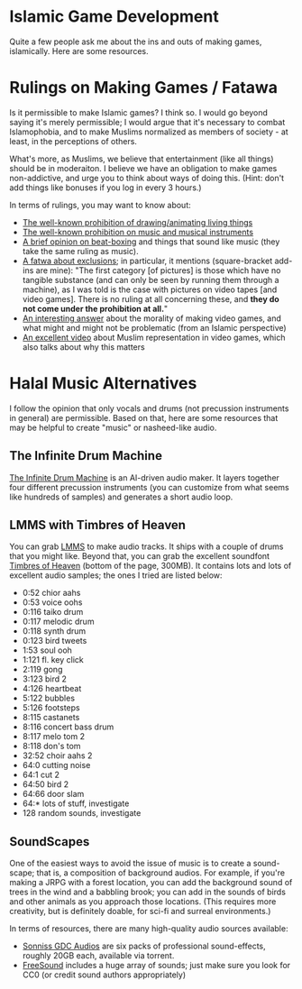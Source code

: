 # Islamic Game Development

Quite a few people ask me about the ins and outs of making games, islamically. Here are some resources.

# Rulings on Making Games / Fatawa

Is it permissible to make Islamic games? I think so. I would go beyond saying it's merely permissible; I would argue that it's necessary to combat Islamophobia, and to make Muslims normalized as members of society - at least, in the perceptions of others.

What's more, as Muslims, we believe that entertainment (like all things) should be in moderaiton. I believe we have an obligation to make games non-addictive, and urge you to think about ways of doing this. (Hint: don't add things like bonuses if you log in every 3 hours.)

In terms of rulings, you may want to know about:

- [The well-known prohibition of drawing/animating living things](https://islamqa.info/en/answers/39806/ruling-on-drawing-animate-beings)
- [The well-known prohibition on music and musical instruments](https://islamqa.info/en/answers/5000/ruling-on-music-singing-and-dancing)
- [A brief opinion on beat-boxing](https://islamqa.info/en/answers/1867/sounds-produced-by-mouth-which-sound-like-musical-instruments) and things that sound like music (they take the same ruling as music).
- [A fatwa about exclusions](https://islamqa.com/en/answers/10326/tv-and-movie-pictures-and-video-pictures); in particular, it mentions (square-bracket add-ins are mine): "The first category [of pictures] is those which have no tangible substance (and can only be seen by running them through a machine), as I was told is the case with pictures on video tapes [and video games]. There is no ruling at all concerning these, and **they do not come under the prohibition at all.**"
- [An interesting answer](https://islam.stackexchange.com/a/24858) about the morality of making video games, and what might and might not be problematic (from an Islamic perspective)
- [An excellent video](https://www.youtube.com/watch?v=p4MHV15n-Lw) about Muslim representation in video games, which also talks about why this matters

# Halal Music Alternatives

I follow the opinion that only vocals and drums (not precussion instruments in general) are permissible. Based on that, here are some resources that may be helpful to create "music" or nasheed-like audio.

## The Infinite Drum Machine

[The Infinite Drum Machine](https://experiments.withgoogle.com/ai/drum-machine/view/) is an AI-driven audio maker. It layers together four different precussion instruments (you can customize from what seems like hundreds of samples) and generates a short audio loop.

## LMMS with Timbres of Heaven

You can grab [LMMS](https://lmms.io) to make audio tracks. It ships with a couple of drums that you might like. Beyond that, you can grab the excellent soundfont [Timbres of Heaven](http://midkar.com/soundfonts/) (bottom of the page, 300MB). It contains lots and lots of excellent audio samples; the ones I tried are listed below:

- 0:52    chior aahs
- 0:53    voice oohs
- 0:116   taiko drum
- 0:117   melodic drum
- 0:118   synth drum
- 0:123   bird tweets 
- 1:53    soul ooh
- 1:121   fl. key click
- 2:119   gong
- 3:123   bird 2
- 4:126   heartbeat
- 5:122   bubbles
- 5:126   footsteps
- 8:115   castanets
- 8:116   concert bass drum
- 8:117   melo tom 2
- 8:118   don's tom
- 32:52   choir aahs 2
- 64:0    cutting noise
- 64:1    cut 2
- 64:50   bird 2
- 64:66   door slam
- 64:*    lots of stuff, investigate
- 128     random sounds, investigate

## SoundScapes

One of the easiest ways to avoid the issue of music is to create a sound-scape; that is, a composition of background audios. For example, if you're making a JRPG with a forest location, you can add the background sound of trees in the wind and a babbling brook; you can add in the sounds of birds and other animals as you approach those locations. (This requires more creativity, but is definitely doable, for sci-fi and surreal environments.)

In terms of resources, there are many high-quality audio sources available:

- [Sonniss GDC Audios](https://sonniss.com/gameaudiogdc) are six packs of professional sound-effects, roughly 20GB each, available via torrent.
- [FreeSound](http://freesound.org) includes a huge array of sounds; just make sure you look for CC0 (or credit sound authors appropriately)

